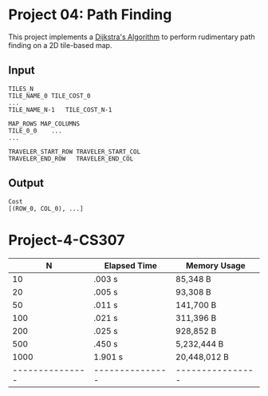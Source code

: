 Project 04: Path Finding
========================

This project implements a [Dijkstra's Algorithm] to perform rudimentary path
finding on a 2D tile-based map.

[Dijkstra's Algorithm]: https://en.wikipedia.org/wiki/Dijkstra%27s_algorithm


Input
-----

    TILES_N
    TILE_NAME_0	TILE_COST_0
    ...
    TILE_NAME_N-1	TILE_COST_N-1

    MAP_ROWS MAP_COLUMNS
    TILE_0_0    ...
    ...

    TRAVELER_START_ROW TRAVELER_START_COL
    TRAVELER_END_ROW   TRAVELER_END_COL

Output
------

    Cost
    [(ROW_0, COL_0), ...]

# Project-4-CS307

| N             | Elapsed Time  | Memory Usage   |
|---------------|---------------|----------------|
| 10            | .003 s           | 85,348 B        |
| 20            | .005 s           | 93,308 B            |
| 50            | .011 s           | 141,700 B            |
| 100           | .021 s           | 311,396 B            |
| 200           | .025 s           | 928,852 B            |
| 500           | .450 s           | 5,232,444 B            |
| 1000          | 1.901 s          | 20,448,012 B            |
|---------------|---------------|----------------|
